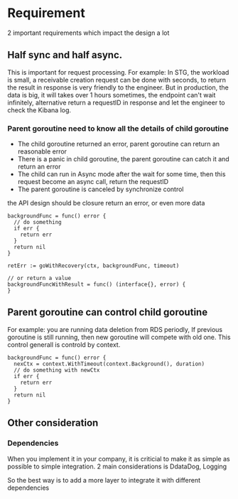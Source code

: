 # Requirement
2 important requirements which impact the design a lot

## Half sync and half async. 
This is important for request processing. 
For example: In STG, the workload is small, a receivable creation request can be done with seconds, to return the result in response is very friendly to the engineer.
But in production, the data is big, it will takes over 1 hours sometimes, the endpoint can't wait infinitely, alternative return a requestID in response and let the engineer to check the Kibana log.

### Parent goroutine need to know all the details of child goroutine
* The child goroutine returned an error, parent goroutine can return an reasonable error
* There is a panic in child goroutine, the parent goroutine can catch it and return an error
* The child can run in Async mode after the wait for some time, then this request become an async call, return the requestID
* The parent goroutine is canceled by synchronize control

the API design should be closure return an error, or even more data
```
backgroundFunc = func() error {
  // do something
  if err {
    return err
  }
  return nil
}

retErr := goWithRecovery(ctx, backgroundFunc, timeout)

// or return a value
backgroundFuncWithResult = func() (interface{}, error) {
}
```

## Parent goroutine can control child goroutine
For example: you are running data deletion from RDS periodly, If previous goroutine is still running, then new goroutine will compete with old one.
This control generall is controld by context.

```
backgroundFunc = func() error {
  nexCtx = context.WithTimeout(context.Background(), duration)
  // do something with newCtx
  if err {
    return err
  }
  return nil
}
```

## Other consideration
### Dependencies
When you implement it in your company, it is criticial to make it as simple as possible to simple integration. 2 main considerations is DdataDog, Logging

So the best way is to add a more layer to integrate it with different dependencies
